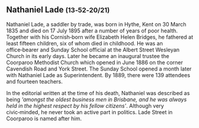 ## Nathaniel Lade <small>(13‑52‑20/21)</small>

Nathaniel Lade, a saddler by trade, was born in Hythe, Kent on 30 March 1835 and died on 17 July 1895 after a number of years of poor health. Together with his Cornish‑born wife Elizabeth Helen Bridges, he fathered at least fifteen children, six of whom died in childhood. He was an office‑bearer and Sunday School official at the Albert Street Wesleyan Church in its early days. Later he became an inaugural trustee the Coorparoo Methodist Church which opened in June 1886 on the corner Cavendish Road and York Street. The Sunday School opened a month later with Nathaniel Lade as Superintendent. By 1889, there were 139 attendees and fourteen teachers. 

In the editorial written at the time of his death, Nathaniel was described as being *'amongst the oldest business men in Brisbane, and he was always held in the highest respect by his fellow citizens'*. Although very civic‑minded, he never took an active part in politics. Lade Street in Coorparoo is named after him.
